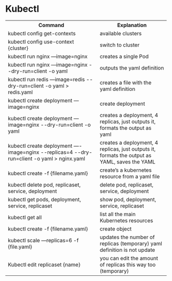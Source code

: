 # Kubectl

<table>
    <tr>
        <th style="width: 700px;">Command</th>
        <th style="width: 500px;">Explanation</th>
    <tr>
        <td>kubectl config get-contexts</td>
        <td>available clusters</td>
    </tr>
    <tr>
        <td>kubectl config use-context {cluster}</td>
        <td>switch to cluster</td>
    </tr>
    <tr>   
        <td>kubectl run nginx —image=nginx</td>
        <td>creates a single Pod</td>
    </tr>
    <tr>
        <td>kubectl run nginx —image=nginx --dry-run=client -o yaml</td>
        <td>outputs the yaml definition</td>
    </tr>
    <tr>
        <td>kubectl run redis —image=redis --dry-run=client -o yaml > redis.yaml</td>
        <td>creates a file with the yaml definition</td>
    </tr>
    <tr>
        <td>kubectl create deployment —image=nginx</td>
        <td>create deployment</td>
    </tr>
    <tr>    
        <td>kubectl create deployment —image=nginx --dry-run=client -o yaml</td>
        <td>creates a deployment, 4 replicas, just outputs it, formats the output as yaml</td>
    </tr>
    <tr>
        <td>kubectl create deployment —-image=nginx --replicas=4 --dry-run=client -o yaml > nginx.yaml</td>
        <td>creates a deployment, 4 replicas, just outputs it, formats the output as YAML, saves the YAML</td>
    </tr>
    <tr>
        <td>kubectl create -f {filename.yaml}</td>
        <td>create’s a kubernetes resource from a yaml file</td>
    </tr>
    <tr>
        <td>kubectl delete pod, replicaset, service, deployment</td>
        <td>delete pod, replicaset, service, deployment</td> 
    </tr>
    <tr>
        <td>kubectl get pods, deployment, service, replicaset</td>
        <td>show pod, deployment, service, replicaset</td>
    </tr>
    <tr>
        <td>kubectl get all</td>
        <td>list all the main Kubernetes resources</td>
    </tr>
    <tr>
        <td>kubectl create -f {filename.yaml}</td>
        <td>create object</td>
    </tr>
    <tr>
        <td>kubectl scale —replicas=6 -f {file.yaml}</td>
        <td>updates the number of replicas (temporary) yaml definition is not update</td>
    </tr>
    <tr>
        <td>Kubectl edit replicaset {name}</td>
        <td>you can edit the amount of replicas this way too (temporary)</td>
    </tr>
</table>